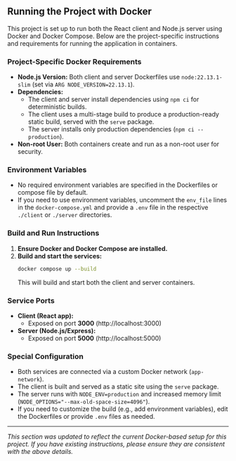 ## Running the Project with Docker

This project is set up to run both the React client and Node.js server using Docker and Docker Compose. Below are the project-specific instructions and requirements for running the application in containers.

### Project-Specific Docker Requirements

- **Node.js Version:** Both client and server Dockerfiles use `node:22.13.1-slim` (set via `ARG NODE_VERSION=22.13.1`).
- **Dependencies:**
  - The client and server install dependencies using `npm ci` for deterministic builds.
  - The client uses a multi-stage build to produce a production-ready static build, served with the `serve` package.
  - The server installs only production dependencies (`npm ci --production`).
- **Non-root User:** Both containers create and run as a non-root user for security.

### Environment Variables

- No required environment variables are specified in the Dockerfiles or compose file by default.
- If you need to use environment variables, uncomment the `env_file` lines in the `docker-compose.yml` and provide a `.env` file in the respective `./client` or `./server` directories.

### Build and Run Instructions

1. **Ensure Docker and Docker Compose are installed.**
2. **Build and start the services:**
   ```sh
   docker compose up --build
   ```
   This will build and start both the client and server containers.

### Service Ports

- **Client (React app):**
  - Exposed on port **3000** (http://localhost:3000)
- **Server (Node.js/Express):**
  - Exposed on port **5000** (http://localhost:5000)

### Special Configuration

- Both services are connected via a custom Docker network (`app-network`).
- The client is built and served as a static site using the `serve` package.
- The server runs with `NODE_ENV=production` and increased memory limit (`NODE_OPTIONS="--max-old-space-size=4096"`).
- If you need to customize the build (e.g., add environment variables), edit the Dockerfiles or provide `.env` files as needed.

---

_This section was updated to reflect the current Docker-based setup for this project. If you have existing instructions, please ensure they are consistent with the above details._